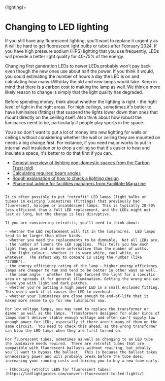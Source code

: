 (lighting)=
# Changing to LED lighting

If you still have any fluorescent lighting, you’ll want to replace it urgently as it will be hard to get fluorescent light bulbs or tubes after February 2024.  If you have high pressure sodium (HPS) lighting that you use frequently, LEDs will provide a better light quality for 40-75% of the energy.   

Changing first generation LEDs to newer LEDs probably won't pay back even though the new ones use about half the power.  If you think it would, you could estimating the number of hours a day the LED is on and calculating how many kWh/day the old and new lamps would take.  Keep in mind that there is a carbon cost to making the lamp as well.  We think a more likely reason to change is simply that the light quality has degraded. 

Before spending money, think about whether the lighting is right - the right level of light in the right areas. For high ceilings, sometimes it's better to have luminaires (fittings) that suspend the lights lower down than ones that mount directly on the ceililng itself.  Also think about how robust the luminaires need to be, particularly if people play sports in the space.   

You also don't want to put a lot of money into new lighting for walls or ceilings without considering whether the wall or ceiling they are mounted on needs a big change first.  For instance, if you need major works to put in internal wall insulation or to drop a ceiling so that it's easier to heat and insulate a space, it's better to do that first if you can.

- [General overview of lighting non-domestic spaces from the Carbon Trust (old)](https://www.carbontrust.com/resources/lighting-overview-guide)
- [Calculating required beam angles](https://lamphq.com/beam-angle/)
- [Rough explanation of how to check a lighting design](https://www.downlightsdirect.co.uk/advice/downlights/which-beam-angle-to-choose/)
- [Phase-out advice for facilities managers from Facilitate Magazine](https://www.facilitatemagazine.com/content/know-how/explainers/2023/02/28/how-respond-governments-ban-fluorescent-lighting)

```{admonition} Retaining your existing fittings

It is often possible to put "retrofit" LED lamps (light bulbs or tubes) in existing luminatires (fittings) that previously had fluorescent, halogen or incandescent lamps. This is typically 20-30% less efficient than a full LED replacement, and the LEDs might not last as long, but the change is less disruptive.

If you are considering retrofits, you'll need to think about:  

- whether the LED replacement will fit in the luminaires.  LED lamps tend to be larger than other kinds.
- whether you need the replacements to be dimmable.  Not all LEDs are.
- the number of lumens the LED supplies.  This tells you how much light they give and is more informative than the number of watts.
- the light colour - whether it is warm white, cool white, or whatever.  The safest way to compare is using the number (like "2700K").
- the energy efficiency rating of the lamp - higher energy efficiency lamps are cheaper to run and tend to be better in other ways as well.
- the beam angle - whether the lamp focused the light for a specific area or spreads it for general illumination. Getting the wrong one can leave you with light and dark patches.
- whether you're putting a high power LED in a small enclosed fitting.  This won't work if it causes the LED to overheat.
- whether your luminaires are close enough to end-of-life that it makes more sense to go for new luminaires now.

For low voltage lamps, you may need to replace the transformer or dimmer as well as the lamps.  Transformers designed for older kinds of lamps don't deliver stable enough voltage and often can't supply low enough power for LEDs, especially if there aren't many of them on the same circuit.  You need to check this ahead, as the wrong transformer can blow the LED lamps when they are first turned on.

For fluorescent tubes, sometimes as well as changing to an LED tube the luminaire needs rewired.  There are retrofit tubes that are compatible with fluorescent ballasts without rewiring, but ideally you'll want to bypass the ballast.  This is because the ballast takes unnecessary power and will probably break before the tube does, increasing your running costs and forcing you to buy a new tube early. 

- [Choosing retrofit LEDS for fluorescent tubes](https://ledlightguides.com/convert-fluorescent-to-led-lights/)

```

